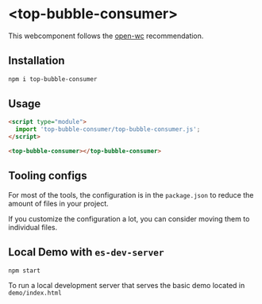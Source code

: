 # \<top-bubble-consumer>

This webcomponent follows the [open-wc](https://github.com/open-wc/open-wc) recommendation.

## Installation
```bash
npm i top-bubble-consumer
```

## Usage
```html
<script type="module">
  import 'top-bubble-consumer/top-bubble-consumer.js';
</script>

<top-bubble-consumer></top-bubble-consumer>
```



## Tooling configs

For most of the tools, the configuration is in the `package.json` to reduce the amount of files in your project.

If you customize the configuration a lot, you can consider moving them to individual files.

## Local Demo with `es-dev-server`
```bash
npm start
```
To run a local development server that serves the basic demo located in `demo/index.html`
